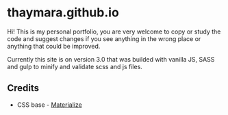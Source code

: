 # thaymara.github.io
Hi!
This is my personal portfolio, you are very welcome to copy or study the code and suggest changes if you see anything in the wrong place or anything that could be improved.

Currently this site is on version 3.0 that was builded with vanilla JS, SASS and gulp to minify and validate scss and js files.

## Credits
* CSS base - [Materialize](http://materializecss.com/)
